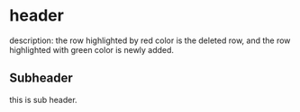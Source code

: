 # header

description: the row highlighted by red  color is the deleted row, and the row highlighted with green color is newly added.

## Subheader

this is sub header.